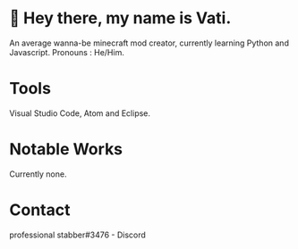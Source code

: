 # 👑 Hey there, my name is Vati.
An average wanna-be minecraft mod creator, currently learning Python and Javascript. Pronouns : He/Him.
# Tools
Visual Studio Code, Atom and Eclipse.
# Notable Works
Currently none.
# Contact
professional stabber#3476 - Discord
